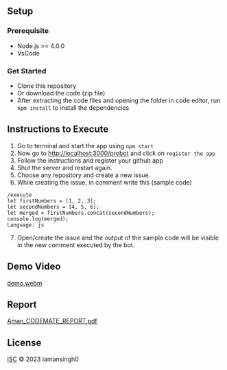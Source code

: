 ## Setup
### Prerequisite
- Node.js >= 4.0.0
- VsCode 

### Get Started
- Clone this repository
- Or download the code (zip file)
- After extracting the code files and opening the folder in code editor, run `npm install` to install the dependencies

## Instructions to Execute
1. Go to terminal and start the app using `npm start`
2. Now go to [http://localhost:3000/probot](http://localhost:3000/probot) and click on `register the app`
3. Follow the instructions and register your github app
4. Shut the server and restart again.
5. Choose any repository and create a new issue.
6. While creating the issue, in comment write this (sample code)
```
/execute
let firstNumbers = [1, 2, 3];
let secondNumbers = [4, 5, 6];
let merged = firstNumbers.concat(secondNumbers);
console.log(merged);
Language: js
```
7. Open/create the issue and the output of the sample code will be visible in the new comment executed by the bot.

## Demo Video

[demo.webm](https://github.com/iamansingh0/gitApp-codemate/assets/71139893/253b70f7-b6bf-41b3-a326-21a0330e30c4)

## Report

[Aman_CODEMATE_REPORT.pdf](https://github.com/iamansingh0/gitApp-codemate/files/12482747/Aman_CODEMATE_REPORT.pdf)

## License

[ISC](LICENSE) © 2023 iamansingh0
